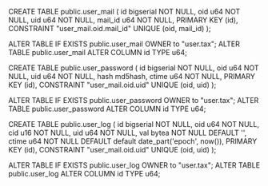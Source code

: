 CREATE TABLE public.user_mail
(
    id bigserial NOT NULL,
    oid u64 NOT NULL,
    uid u64 NOT NULL,
    mail_id u64 NOT NULL,
    PRIMARY KEY (id),
    CONSTRAINT "user_mail.oid.mail_id" UNIQUE (oid, mail_id)
);

ALTER TABLE IF EXISTS public.user_mail OWNER to "user.tax";
ALTER TABLE public.user_mail ALTER COLUMN id TYPE u64;

CREATE TABLE public.user_password
(
    id bigserial NOT NULL,
    oid u64 NOT NULL,
    uid u64 NOT NULL,
    hash md5hash,
    ctime u64 NOT NULL,
    PRIMARY KEY (id),
    CONSTRAINT "user_mail.oid.uid" UNIQUE (oid, uid)
);

ALTER TABLE IF EXISTS public.user_password OWNER to "user.tax";
ALTER TABLE public.user_password ALTER COLUMN id TYPE u64;

CREATE TABLE public.user_log
(
    id bigserial NOT NULL,
    oid u64 NOT NULL,
    cid u16 NOT NULL,
    uid u64 NOT NULL,
    val bytea NOT NULL DEFAULT '',
    ctime u64 NOT NULL DEFAULT default date_part('epoch', now()),
    PRIMARY KEY (id),
    CONSTRAINT "user_mail.oid.uid" UNIQUE (oid, uid)
);

ALTER TABLE IF EXISTS public.user_log OWNER to "user.tax";
ALTER TABLE public.user_log ALTER COLUMN id TYPE u64;
